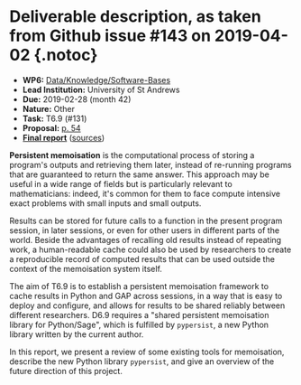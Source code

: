 # Deliverable description, as taken from Github issue #143 on 2019-04-02 {.notoc}

- **WP6:** [Data/Knowledge/Software-Bases](https://github.com/OpenDreamKit/OpenDreamKit/tree/master/WP6)
- **Lead Institution:** University of St Andrews
- **Due:** 2019-02-28 (month 42)
- **Nature:** Other
- **Task:**  T6.9 (#131)
- **Proposal:** [p. 54](https://github.com/OpenDreamKit/OpenDreamKit/raw/master/Proposal/proposal-www.pdf)
- **[Final report](https://github.com/OpenDreamKit/OpenDreamKit/raw/master/WP6/D6.9/report-final.pdf)** ([sources](https://github.com/OpenDreamKit/OpenDreamKit/raw/master/WP6/D6.9/))

**Persistent memoisation** is the computational process of storing a program's outputs and retrieving them later, instead of re-running programs that are guaranteed to return the same answer. This approach may be useful in a wide range of fields but is particularly relevant to mathematicians: indeed, it's common for them to face compute intensive exact problems with small inputs and small outputs.

Results can be stored for future calls to a function in the present program session, in later sessions, or even for other users in different parts of the world.  Beside the advantages of recalling old results instead of repeating work, a human-readable cache could also be used by researchers to create a reproducible record of computed results that can be used outside the context of the memoisation system itself.

The aim of T6.9 is to establish a persistent memoisation framework to cache results in Python and GAP across sessions, in a way that is easy to deploy and configure, and allows for results to be shared reliably between different researchers.  D6.9 requires a "shared persistent memoisation library for Python/Sage", which is fulfilled by `pypersist`, a new Python library written by the current author.

In this report, we present a review of some existing tools for memoisation, describe the new Python library `pypersist`, and give an overview of the future direction of this project.
